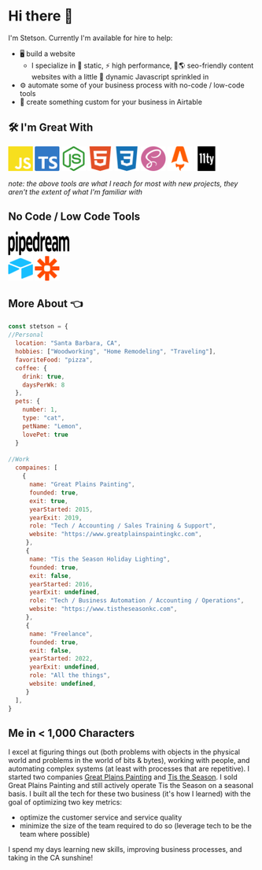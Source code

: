 # Hi there 👋

I'm Stetson.  Currently I'm available for hire to help:
- 🖥️ build a website
  -  I specialize in 📡 static, ⚡ high performance, 🔎🌎 seo-friendly content websites with a little 🤪 dynamic Javascript sprinkled in
- ⚙️ automate some of your business process with no-code / low-code tools
- 📁 create something custom for your business in Airtable

## 🛠️ I'm Great With
<p align='left'>
  <a href="#"><img style="width:50px;" src="./assets/img/js.svg"/></a>
  <a href="#"><img style="width:50px" src="./assets/img/typescript.svg"/></a>
  <a href="#"><img style="width:50px" src="./assets/img/nodejs.svg"/></a>
  <a href="#"><img style="width:50px" src="./assets/img/html.svg"/></a>
  <a href="#"><img style="width:50px" src="./assets/img/css.svg"/></a>
  <a href="https://sass-lang.com/" target="_blank" rel="noopener"><img style="width:50px" src="./assets/img/sass.svg"/></a>
  <a href="https://www.astro.build/" target="_blank" rel="noopener"><img style="width:50px" src="./assets/img/astro.svg"/></a>
  <a href="https://www.11ty.dev/" target="_blank" rel="noopener"><img style="width:50px" src="./assets/img/eleventy.svg"/></a>
</p>

*note: the above tools are what I reach for most with new projects, they aren't the extent of what I'm familiar with*

## No Code / Low Code Tools
<p align='left'>
  <a href="https://pipedream.com/" target="_blank" rel="noopener"><img style="width:125px; height:50px; display:grid; place-items:center;" src="./assets/img/pipedream.svg"/></a>
  <a href="https://www.airtable.com/" target="_blank" rel="noopener"><img style="width:50px" src="./assets/img/airtable.svg"/></a>
  <a href="https://zapier.com/" target="_blank" rel="noopener"><img style="width:50px" src="./assets/img/zapier.svg"/></a>
</p>

## More About 👈
```javascript
const stetson = {
//Personal
  location: "Santa Barbara, CA",
  hobbies: ["Woodworking", "Home Remodeling", "Traveling"],
  favoriteFood: "pizza",
  coffee: {
    drink: true,
    daysPerWk: 8
  },
  pets: {
    number: 1,
    type: "cat",
    petName: "Lemon",
    lovePet: true
  }
  
//Work
  compaines: [
    {
      name: "Great Plains Painting",
      founded: true,
      exit: true,
      yearStarted: 2015,
      yearExit: 2019,
      role: "Tech / Accounting / Sales Training & Support",
      website: "https://www.greatplainspaintingkc.com",
     },
     {
      name: "Tis the Season Holiday Lighting",
      founded: true,
      exit: false,
      yearStarted: 2016,
      yearExit: undefined,
      role: "Tech / Business Automation / Accounting / Operations",
      website: "https://www.tistheseasonkc.com",
     },
     {
      name: "Freelance",
      founded: true,
      exit: false,
      yearStarted: 2022,
      yearExit: undefined,
      role: "All the things",
      website: undefined, 
     }
  ],
}
```

## Me in < 1,000 Characters
I excel at figuring things out (both problems with objects in the physical world and problems in the world of bits & bytes), working with people, and automating complex systems (at least with processes that are repetitive).  I started two companies [Great Plains Painting](https://www.greatplainspaintingkc.com) and [Tis the Season](https://www.tistheseasonkc.com).  I sold Great Plains Painting and still actively operate Tis the Season on a seasonal basis.  I built all the tech for these two business (it's how I learned) with the goal of optimizing two key metrics:
- optimize the customer service and service quality
- minimize the size of the team required to do so (leverage tech to be the team where possible)

I spend my days learning new skills, improving business processes, and taking in the CA sunshine!

